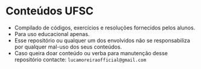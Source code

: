 # Conteúdos UFSC
- Compilado de códigos, exercícios e resoluções fornecidos pelos alunos.
- Para uso educacional apenas.
- Esse repositório ou qualquer um dos envolvidos não se responsabiliza por qualquer mal-uso dos seus conteúdos.
- Caso queira doar conteúdo ou verba para manutenção desse repositório contacte: `lucamoreiraofficial@gmail.com`
